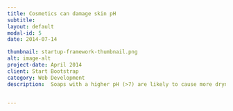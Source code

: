 ```yaml
---
title: Cosmetics can damage skin pH
subtitle: 
layout: default
modal-id: 5
date: 2014-07-14

thumbnail: startup-framework-thumbnail.png
alt: image-alt
project-date: April 2014
client: Start Bootstrap
category: Web Development
description:  Soaps with a higher pH (>7) are likely to cause more dryness. Most collagen-related skin care products significantly change skin pH. Low pH cosmetics significantly improved skin conditions. 


---
```

